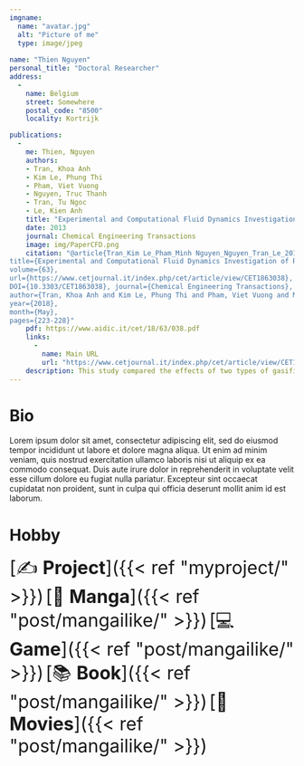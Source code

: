 ```yaml
---
imgname: 
  name: "avatar.jpg"
  alt: "Picture of me"
  type: image/jpeg
  
name: "Thien Nguyen"
personal_title: "Doctoral Researcher"
address: 
  - 
    name: Belgium
    street: Somewhere
    postal_code: "8500"
    locality: Kortrijk

publications:
  - 
    me: Thien, Nguyen
    authors:
    - Tran, Khoa Anh
    - Kim Le, Phung Thi
    - Pham, Viet Vuong
    - Nguyen, Truc Thanh 
    - Tran, Tu Ngoc 
    - Le, Kien Anh
    title: "Experimental and Computational Fluid Dynamics Investigation of Rice Husk Updraft Gasifier with Various Gasification Agents"
    date: 2013
    journal: Chemical Engineering Transactions
    image: img/PaperCFD.png
    citation: "@article{Tran_Kim Le_Pham_Minh Nguyen_Nguyen_Tran_Le_2018, 
title={Experimental and Computational Fluid Dynamics Investigation of Rice Husk Updraft Gasifier with Various Gasification Agents}, 
volume={63}, 
url={https://www.cetjournal.it/index.php/cet/article/view/CET1863038}, 
DOI={10.3303/CET1863038}, journal={Chemical Engineering Transactions}, 
author={Tran, Khoa Anh and Kim Le, Phung Thi and Pham, Viet Vuong and Minh Nguyen, Thien Luu and Nguyen, Truc Thanh and Tran, Tu Ngoc and Le, Kien Anh}, 
year={2018}, 
month={May}, 
pages={223-228}"
    pdf: https://www.aidic.it/cet/18/63/038.pdf
    links:
      -
        name: Main URL
        url: "https://www.cetjournal.it/index.php/cet/article/view/CET1863038"
    description: This study compared the effects of two types of gasification agents, air and an air-steam mixture, on syngas composition and cumulative CO. The best steam ratio for the best syngas quality was then determined. The two-dimensional Computational Fluid Dynamics (CFD) model was created to determine the best kinetics model. Geometric parameters were taken from a practical pilot plant gasifier. This simulation was validated by comparing simulation data to experimental data measured by an online gas analyser-TESTO 350XL. The results show that the air-steam mixture has an effect on the composition of CO and H2 in syngas, the H2/CO ratio, and the benefit of using the stream in gasification on both experimental and simulation results.
---
```


# Bio

Lorem ipsum dolor sit amet, consectetur adipiscing elit, sed do eiusmod tempor incididunt ut labore et dolore magna aliqua. Ut enim ad minim veniam, quis nostrud exercitation ullamco laboris nisi ut aliquip ex ea commodo consequat. Duis aute irure dolor in reprehenderit in voluptate velit esse cillum dolore eu fugiat nulla pariatur. Excepteur sint occaecat cupidatat non proident, sunt in culpa qui officia deserunt mollit anim id est laborum.

# Hobby
<font size="+3"> [✍️ **Project**]({{< ref "myproject/" >}})</font> 
<font size="+3"> [📓 **Manga**]({{< ref "post/mangailike/" >}})</font> 
<font size="+3"> [💻 **Game**]({{< ref "post/mangailike/" >}})</font> 
<font size="+3"> [📚 **Book**]({{< ref "post/mangailike/" >}})</font> 
<font size="+3"> [🎥 **Movies**]({{< ref "post/mangailike/" >}})</font> 
